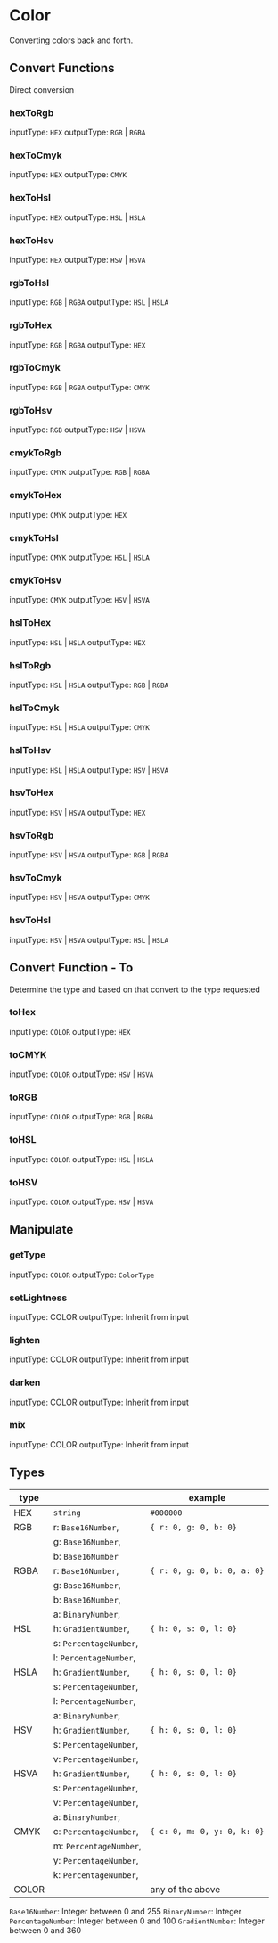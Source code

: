 # Color

Converting colors back and forth.

## Convert Functions

Direct conversion

### hexToRgb

inputType: `HEX`
outputType: `RGB` | `RGBA`

### hexToCmyk

inputType: `HEX`
outputType: `CMYK`

### hexToHsl

inputType: `HEX`
outputType: `HSL` | `HSLA`

### hexToHsv

inputType: `HEX`
outputType: `HSV` | `HSVA`

### rgbToHsl

inputType: `RGB` | `RGBA`
outputType: `HSL` | `HSLA`

### rgbToHex

inputType: `RGB` | `RGBA`
outputType: `HEX`

### rgbToCmyk

inputType: `RGB` | `RGBA`
outputType: `CMYK`

### rgbToHsv

inputType: `RGB`
outputType: `HSV` | `HSVA`

### cmykToRgb

inputType: `CMYK`
outputType: `RGB` | `RGBA`

### cmykToHex

inputType: `CMYK`
outputType: `HEX`

### cmykToHsl

inputType: `CMYK`
outputType: `HSL` | `HSLA`

### cmykToHsv

inputType: `CMYK`
outputType: `HSV` | `HSVA`

### hslToHex

inputType: `HSL` | `HSLA`
outputType: `HEX`

### hslToRgb

inputType: `HSL` | `HSLA`
outputType: `RGB` | `RGBA`

### hslToCmyk

inputType: `HSL` | `HSLA`
outputType: `CMYK`

### hslToHsv

inputType: `HSL` | `HSLA`
outputType: `HSV` | `HSVA`

### hsvToHex

inputType: `HSV` | `HSVA`
outputType: `HEX`

### hsvToRgb

inputType: `HSV` | `HSVA`
outputType: `RGB` | `RGBA`

### hsvToCmyk

inputType: `HSV` | `HSVA`
outputType: `CMYK`

### hsvToHsl

inputType: `HSV` | `HSVA`
outputType: `HSL` | `HSLA`

## Convert Function - To

Determine the type and based on that convert to the type requested

### toHex

inputType: `COLOR`
outputType: `HEX`

### toCMYK

inputType: `COLOR`
outputType: `HSV` | `HSVA`

### toRGB

inputType: `COLOR`
outputType: `RGB` | `RGBA`

### toHSL

inputType: `COLOR`
outputType: `HSL` | `HSLA`

### toHSV

inputType: `COLOR`
outputType: `HSV` | `HSVA`

## Manipulate

### getType

inputType: `COLOR`
outputType: `ColorType`

### setLightness

inputType: COLOR
outputType: Inherit from input

### lighten

inputType: COLOR
outputType: Inherit from input

### darken

inputType: COLOR
outputType: Inherit from input

### mix

inputType: COLOR
outputType: Inherit from input

## Types

| type  |                        | example                     |
| ----- | ---------------------- | --------------------------- |
| HEX   | `string`               | `#000000`                   |
| RGB   | r: `Base16Number`,     | `{ r: 0, g: 0, b: 0}`       |
|       | g: `Base16Number`,     |
|       | b: `Base16Number`      |                             |
| RGBA  | r: `Base16Number`,     | `{ r: 0, g: 0, b: 0, a: 0}` |
|       | g: `Base16Number`,     |                             |
|       | b: `Base16Number`,     |                             |
|       | a: `BinaryNumber`,     |                             |
| HSL   | h: `GradientNumber`,   | `{ h: 0, s: 0, l: 0}`       |
|       | s: `PercentageNumber`, |                             |
|       | l: `PercentageNumber`, |                             |
| HSLA  | h: `GradientNumber`,   | `{ h: 0, s: 0, l: 0}`       |
|       | s: `PercentageNumber`, |                             |
|       | l: `PercentageNumber`, |                             |
|       | a: `BinaryNumber`,     |                             |
| HSV   | h: `GradientNumber`,   | `{ h: 0, s: 0, l: 0}`       |
|       | s: `PercentageNumber`, |                             |
|       | v: `PercentageNumber`, |                             |
| HSVA  | h: `GradientNumber`,   | `{ h: 0, s: 0, l: 0}`       |
|       | s: `PercentageNumber`, |                             |
|       | v: `PercentageNumber`, |                             |
|       | a: `BinaryNumber`,     |                             |
| CMYK  | c: `PercentageNumber`, | `{ c: 0, m: 0, y: 0, k: 0}` |
|       | m: `PercentageNumber`, |                             |
|       | y: `PercentageNumber`, |                             |
|       | k: `PercentageNumber`, |                             |
| COLOR |                        | any of the above            |

`Base16Number`: Integer between 0 and 255
`BinaryNumber`: Integer
`PercentageNumber`: Integer between 0 and 100
`GradientNumber`: Integer between 0 and 360

